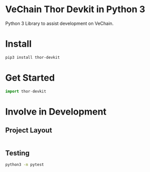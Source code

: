 # VeChain Thor Devkit in Python 3

Python 3 Library to assist development on VeChain.

# Install
```bash
pip3 install thor-devkit
```

# Get Started
```python
import thor-devkit
```

# Involve in Development

## Project Layout
```
```

## Testing
```bash
python3 -m pytest
```